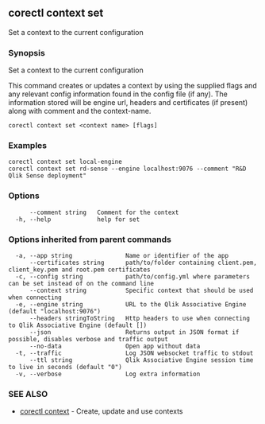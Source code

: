 ## corectl context set

Set a context to the current configuration

### Synopsis

Set a context to the current configuration

This command creates or updates a context by using the supplied flags and any
relevant config information found in the config file (if any).
The information stored will be engine url, headers and certificates (if present)
along with comment and the context-name.

```
corectl context set <context name> [flags]
```

### Examples

```
corectl context set local-engine
corectl context set rd-sense --engine localhost:9076 --comment "R&D Qlik Sense deployment"
```

### Options

```
      --comment string   Comment for the context
  -h, --help             help for set
```

### Options inherited from parent commands

```
  -a, --app string               Name or identifier of the app
      --certificates string      path/to/folder containing client.pem, client_key.pem and root.pem certificates
  -c, --config string            path/to/config.yml where parameters can be set instead of on the command line
      --context string           Specific context that should be used when connecting
  -e, --engine string            URL to the Qlik Associative Engine (default "localhost:9076")
      --headers stringToString   Http headers to use when connecting to Qlik Associative Engine (default [])
      --json                     Returns output in JSON format if possible, disables verbose and traffic output
      --no-data                  Open app without data
  -t, --traffic                  Log JSON websocket traffic to stdout
      --ttl string               Qlik Associative Engine session time to live in seconds (default "0")
  -v, --verbose                  Log extra information
```

### SEE ALSO

* [corectl context](corectl_context.md)	 - Create, update and use contexts

